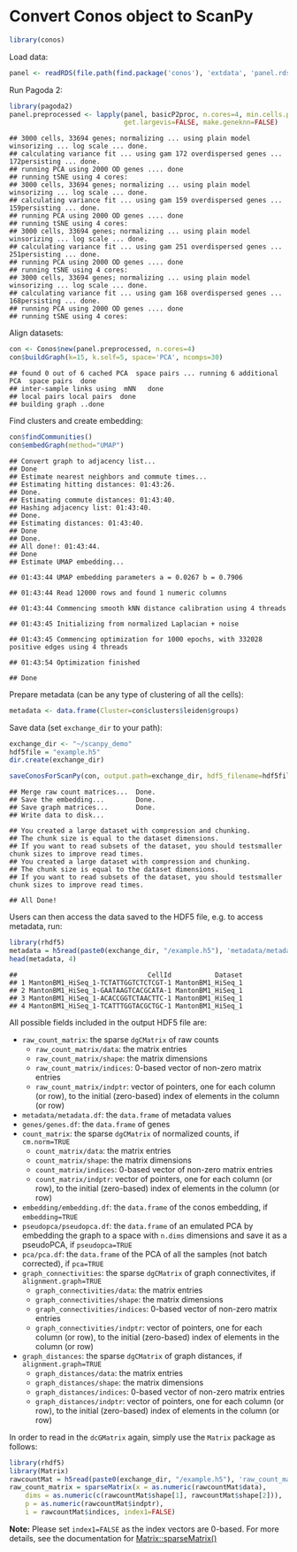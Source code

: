 Convert Conos object to ScanPy
==============================

```r
library(conos)
```

Load data:


```r
panel <- readRDS(file.path(find.package('conos'), 'extdata', 'panel.rds'))
```

Run Pagoda 2:


```r
library(pagoda2)
panel.preprocessed <- lapply(panel, basicP2proc, n.cores=4, min.cells.per.gene=0, n.odgenes=2e3, 
                             get.largevis=FALSE, make.geneknn=FALSE)
```

```
## 3000 cells, 33694 genes; normalizing ... using plain model winsorizing ... log scale ... done.
## calculating variance fit ... using gam 172 overdispersed genes ... 172persisting ... done.
## running PCA using 2000 OD genes .... done
## running tSNE using 4 cores:
## 3000 cells, 33694 genes; normalizing ... using plain model winsorizing ... log scale ... done.
## calculating variance fit ... using gam 159 overdispersed genes ... 159persisting ... done.
## running PCA using 2000 OD genes .... done
## running tSNE using 4 cores:
## 3000 cells, 33694 genes; normalizing ... using plain model winsorizing ... log scale ... done.
## calculating variance fit ... using gam 251 overdispersed genes ... 251persisting ... done.
## running PCA using 2000 OD genes .... done
## running tSNE using 4 cores:
## 3000 cells, 33694 genes; normalizing ... using plain model winsorizing ... log scale ... done.
## calculating variance fit ... using gam 168 overdispersed genes ... 168persisting ... done.
## running PCA using 2000 OD genes .... done
## running tSNE using 4 cores:
```

Align datasets:


```r
con <- Conos$new(panel.preprocessed, n.cores=4)
con$buildGraph(k=15, k.self=5, space='PCA', ncomps=30)
```

```
## found 0 out of 6 cached PCA  space pairs ... running 6 additional PCA  space pairs  done
## inter-sample links using  mNN   done
## local pairs local pairs  done
## building graph ..done
```

Find clusters and create embedding:


```r
con$findCommunities()
con$embedGraph(method="UMAP")
```

```
## Convert graph to adjacency list...
## Done
## Estimate nearest neighbors and commute times...
## Estimating hitting distances: 01:43:26.
## Done.
## Estimating commute distances: 01:43:40.
## Hashing adjacency list: 01:43:40.
## Done.
## Estimating distances: 01:43:40.
## Done
## Done.
## All done!: 01:43:44.
## Done
## Estimate UMAP embedding...
```

```
## 01:43:44 UMAP embedding parameters a = 0.0267 b = 0.7906
```

```
## 01:43:44 Read 12000 rows and found 1 numeric columns
```

```
## 01:43:44 Commencing smooth kNN distance calibration using 4 threads
```

```
## 01:43:45 Initializing from normalized Laplacian + noise
```

```
## 01:43:45 Commencing optimization for 1000 epochs, with 332028 positive edges using 4 threads
```

```
## 01:43:54 Optimization finished
```

```
## Done
```

Prepare metadata (can be any type of clustering of all the cells):


```r
metadata <- data.frame(Cluster=con$clusters$leiden$groups)
```

Save data (set `exchange_dir` to your path):


```r
exchange_dir <- "~/scanpy_demo"
hdf5file = "example.h5"
dir.create(exchange_dir)
```



```r
saveConosForScanPy(con, output.path=exchange_dir, hdf5_filename=hdf5file, verbose=TRUE)
```

```
## Merge raw count matrices...	Done.
## Save the embedding...		Done.
## Save graph matrices...		Done.
## Write data to disk...		
```

```
## You created a large dataset with compression and chunking.
## The chunk size is equal to the dataset dimensions.
## If you want to read subsets of the dataset, you should testsmaller chunk sizes to improve read times.
## You created a large dataset with compression and chunking.
## The chunk size is equal to the dataset dimensions.
## If you want to read subsets of the dataset, you should testsmaller chunk sizes to improve read times.
```

```
## All Done!
```

Users can then access the data saved to the HDF5 file, e.g. to access metadata, run:



```r
library(rhdf5)
metadata = h5read(paste0(exchange_dir, "/example.h5"), 'metadata/metadata.df')
head(metadata, 4)
```

```
##                                 CellId           Dataset
## 1 MantonBM1_HiSeq_1-TCTATTGGTCTCTCGT-1 MantonBM1_HiSeq_1
## 2 MantonBM1_HiSeq_1-GAATAAGTCACGCATA-1 MantonBM1_HiSeq_1
## 3 MantonBM1_HiSeq_1-ACACCGGTCTAACTTC-1 MantonBM1_HiSeq_1
## 4 MantonBM1_HiSeq_1-TCATTTGGTACGCTGC-1 MantonBM1_HiSeq_1
```

All possible fields included in the output HDF5 file are:

* `raw_count_matrix`: the sparse `dgCMatrix` of raw counts 
	* `raw_count_matrix/data`: the matrix entries
	* `raw_count_matrix/shape`: the matrix dimensions
	* `raw_count_matrix/indices`: 0-based vector of non-zero matrix entries
	* `raw_count_matrix/indptr`: vector of pointers, one for each column (or row), to the initial (zero-based) index of elements in the column (or row)
* `metadata/metadata.df`: the `data.frame` of metadata values
* `genes/genes.df`: the `data.frame` of genes
* `count_matrix`: the sparse `dgCMatrix` of normalized counts, if `cm.norm=TRUE`
	* `count_matrix/data`: the matrix entries
	* `count_matrix/shape`: the matrix dimensions
	* `count_matrix/indices`: 0-based vector of non-zero matrix entries
	* `count_matrix/indptr`: vector of pointers, one for each column (or row), to the initial (zero-based) index of elements in the column (or row)
* `embedding/embedding.df`:  the `data.frame` of the conos embedding, if `embedding=TRUE`
* `pseudopca/pseudopca.df`:  the `data.frame` of an emulated PCA by embedding the graph to a space with `n.dims` dimensions and save it as a pseudoPCA, if `pseudopca=TRUE`
* `pca/pca.df`: the `data.frame` of the PCA of all the samples (not batch corrected), if `pca=TRUE`
* `graph_connectivities`: the sparse `dgCMatrix` of graph connectivites, if `alignment.graph=TRUE`
	* `graph_connectivities/data`: the matrix entries
	* `graph_connectivities/shape`: the matrix dimensions
	* `graph_connectivities/indices`: 0-based vector of non-zero matrix entries
	* `graph_connectivities/indptr`: vector of pointers, one for each column (or row), to the initial (zero-based) index of elements in the column (or row)
* `graph_distances`: the sparse `dgCMatrix` of graph distances, if `alignment.graph=TRUE`
	* `graph_distances/data`: the matrix entries
	* `graph_distances/shape`: the matrix dimensions
	* `graph_distances/indices`: 0-based vector of non-zero matrix entries
	* `graph_distances/indptr`: vector of pointers, one for each column (or row), to the initial (zero-based) index of elements in the column (or row)



In order to read in the `dcGMatrix` again, simply use the `Matrix` package as follows:



```r
library(rhdf5)
library(Matrix)
rawcountMat = h5read(paste0(exchange_dir, "/example.h5"), 'raw_count_matrix')
raw_count_matrix = sparseMatrix(x = as.numeric(rawcountMat$data),  
    dims = as.numeric(c(rawcountMat$shape[1], rawcountMat$shape[2])), 
    p = as.numeric(rawcountMat$indptr), 
    i = rawcountMat$indices, index1=FALSE)
```

**Note:** Please set `index1=FALSE` as the index vectors are 0-based. For more details, see the documentation for [Matrix::sparseMatrix()](https://www.rdocumentation.org/packages/Matrix/versions/1.2-18/topics/sparseMatrix)

